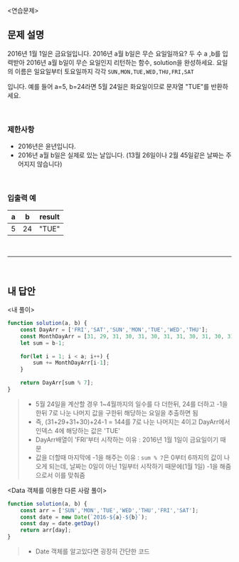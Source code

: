 <연습문제>

## 문제 설명
2016년 1월 1일은 금요일입니다. 2016년 a월 b일은 무슨 요일일까요? 두 수 a ,b를 입력받아 2016년 a월 b일이 무슨 요일인지 리턴하는 함수, solution을 완성하세요. 요일의 이름은 일요일부터 토요일까지 각각 `SUN,MON,TUE,WED,THU,FRI,SAT`

입니다. 예를 들어 a=5, b=24라면 5월 24일은 화요일이므로 문자열 "TUE"를 반환하세요.

<br>

### 제한사항
* 2016년은 윤년입니다.
* 2016년 a월 b일은 실제로 있는 날입니다. (13월 26일이나 2월 45일같은 날짜는 주어지지 않습니다)

<br>

### 입출력 예
|a|b|result|
|:---:|:---:|:---:|
|5|24|"TUE"|

<br>

---

<br>

## 내 답안
<내 풀이>
```JavaScript
function solution(a, b) {
    const DayArr = ['FRI','SAT','SUN','MON','TUE','WED','THU'];
    const MonthDayArr = [31, 29, 31, 30, 31, 30, 31, 31, 30, 31, 30, 31];
    let sum = b-1;
    
    for(let i = 1; i < a; i++) {
        sum += MonthDayArr[i-1];
    }
    
    return DayArr[sum % 7]; 
}
``` 
> * 5월 24일을 계산할 경우 1~4월까지의 일수를 다 더한뒤, 24를 더하고 -1을 한뒤 7로 나눈 나머지 값을 구한뒤 해당하는 요일을 추출하면 됨
> * 즉, (31+29+31+30)+24-1 = 144를 7로 나눈 나머지는 4이고 DayArr에서 인덱스 4에 해당하는 값은 'TUE'
> * DayArr배열이 'FRI'부터 시작하는 이유 : 2016년 1월 1일이 금요일이기 때문
> * 값을 더할때 마지막에 -1을 해주는 이유 : `sum % 7`은 0부터 6까지의 값이 나오게 되는데, 날짜는 0일이 아닌 1일부터 시작하기 때문에(1월 1일) -1을 해줌으로서 이를 맞춰줌

<Data 객체를 이용한 다른 사람 풀이>
```JavaScript
function solution(a, b) {
    const arr = ['SUN','MON','TUE','WED','THU','FRI','SAT'];
    const date = new Date(`2016-${a}-${b}`);
    const day = date.getDay()
    return arr[day];
}
```
> * Date 객체를 알고있다면 굉장히 간단한 코드